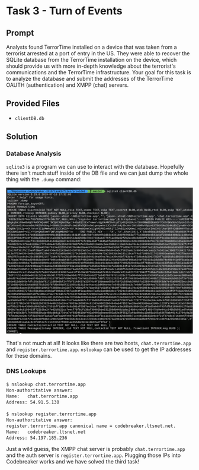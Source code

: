 # Task 3 - Turn of Events

## Prompt

Analysts found TerrorTime installed on a device that was taken from a terrorist arrested at a port of entry in the US. They were able to recover the SQLite database from the TerrorTime installation on the device, which should provide us with more in-depth knowledge about the terrorist's communications and the TerrorTime infrastructure. Your goal for this task is to analyze the database and submit the addresses of the TerrorTime OAUTH (authentication) and XMPP (chat) servers.

## Provided Files

* `clientDB.db`

## Solution

### Database Analysis

`sqlite3` is a program we can use to interact with the database. Hopefully there isn't much stuff inside of the DB file and we can just dump the whole thing with the `.dump` command:

![SQLite Dump](images/dump.png)

That's not much at all! It looks like there are two hosts, `chat.terrortime.app` and `register.terrortime.app`. `nslookup` can be used to get the IP addresses for these domains. 

### DNS Lookups

```
$ nslookup chat.terrortime.app
Non-authoritative answer:
Name:	chat.terrortime.app
Address: 54.91.5.130

$ nslookup register.terrortime.app
Non-authoritative answer:
register.terrortime.app	canonical name = codebreaker.ltsnet.net.
Name:	codebreaker.ltsnet.net
Address: 54.197.185.236
```

Just a wild guess, the XMPP chat server is probably `chat.terrortime.app` and the auth server is `register.terrortime.app`. Plugging those IPs into Codebreaker works and we have solved the third task! 
